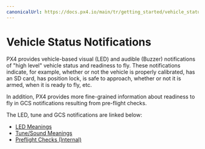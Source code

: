 ```yaml
---
canonicalUrl: https://docs.px4.io/main/tr/getting_started/vehicle_status
---
```


# Vehicle Status Notifications

PX4 provides vehicle-based visual (LED) and audible (Buzzer) notifications of "high level" vehicle status and readiness to fly. These notifications indicate, for example, whether or not the vehicle is properly calibrated, has an SD card, has position lock, is safe to approach, whether or not it is armed, when it is ready to fly, etc.

In addition, PX4 provides more fine-grained information about readiness to fly in GCS notifications resulting from pre-flight checks.

The LED, tune and GCS notifications are linked below:

* [LED Meanings](../getting_started/led_meanings.md)
* [Tune/Sound Meanings](../getting_started/tunes.md)
* [Preflight Checks (Internal)](../flying/pre_flight_checks.md)